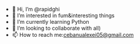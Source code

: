 - 👋 Hi, I’m @rapidghi
- 👀 I’m interested in fum&interesting things
- 🌱 I’m currently learning Python
- 💞️ I’m looking to collaborate with all)
- 📫 How to reach me:cebanualexei05@gmail.com

<!---
rapidghi/rapidghi is a ✨ special ✨ repository because its `README.md` (this file) appears on your GitHub profile.
You can click the Preview link to take a look at your changes.
--->
